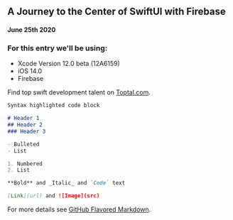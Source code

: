 ## A Journey to the Center of SwiftUI with Firebase
#### June 25th 2020

### For this entry we'll be using:
- Xcode Version 12.0 beta (12A6159)
- iOS 14.0
- Firebase



Find top swift development talent on [Toptal.com](https://www.toptal.com/swift).







```markdown
Syntax highlighted code block

# Header 1
## Header 2
### Header 3

- Bulleted
- List

1. Numbered
2. List

**Bold** and _Italic_ and `Code` text

[Link](url) and ![Image](src)
```

For more details see [GitHub Flavored Markdown](https://guides.github.com/features/mastering-markdown/).
